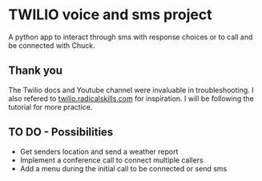 # TWILIO voice and sms project
A python app to interact through sms with response choices or to call and be connected with Chuck.

## Thank you
The Twilio docs and Youtube channel were invaluable in troubleshooting.  I also refered to [twilio.radicalskills.com](twilio.radicalskills.com) for inspiration.  I will be following the tutorial for more practice.

## TO DO - Possibilities
* Get senders location and send a weather report
* Implement a conference call to connect multiple callers
* Add a menu during the initial call to be connected or send sms

